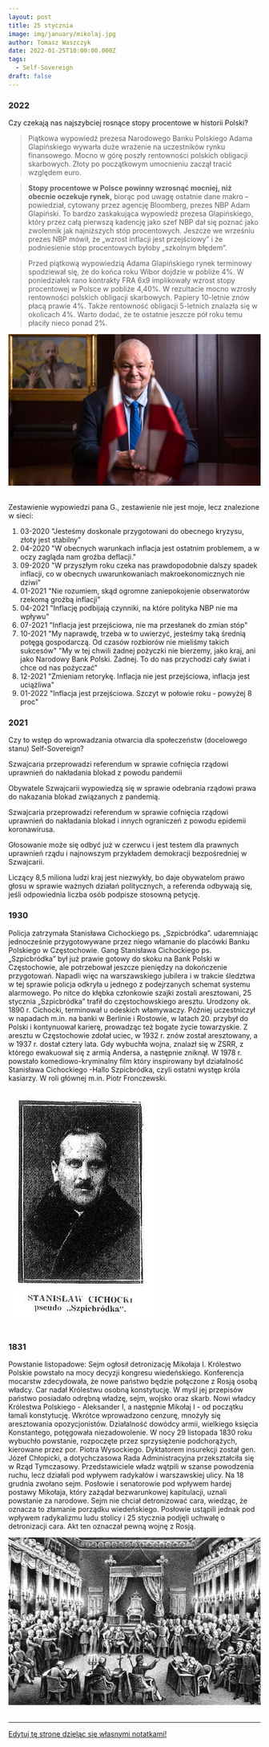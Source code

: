 ```yaml
---
layout: post
title: 25 stycznia
image: img/january/mikolaj.jpg
author: Tomasz Waszczyk
date: 2022-01-25T10:00:00.000Z
tags:
  - Self-Sovereign
draft: false  
---
```


### 2022

Czy czekają nas najszybciej rosnące stopy procentowe w historii Polski?

> Piątkowa wypowiedź prezesa Narodowego Banku Polskiego Adama Glapińskiego wywarła duże wrażenie na uczestników rynku finansowego. Mocno w górę poszły rentowności polskich obligacji skarbowych. Złoty po początkowym umocnieniu zaczął tracić względem euro.

> **Stopy procentowe w Polsce powinny wzrosnąć mocniej, niż obecnie oczekuje rynek,** biorąc pod uwagę ostatnie dane makro – powiedział, cytowany przez agencję Bloomberg, prezes NBP Adam Glapiński. To bardzo zaskakująca wypowiedź prezesa Glapińskiego, który przez całą pierwszą kadencję jako szef NBP dał się poznać jako zwolennik jak najniższych stóp procentowych. Jeszcze we wrześniu prezes NBP mówił, że „wzrost inflacji jest przejściowy” i że podniesienie stóp procentowych byłoby „szkolnym błędem”.

> Przed piątkową wypowiedzią Adama Glapińskiego rynek terminowy spodziewał się, że do końca roku Wibor dojdzie w pobliże 4%. W poniedziałek rano kontrakty FRA 6x9 implikowały wzrost stopy procentowej w Polsce w pobliże 4,40%. W rezultacie mocno wzrosły rentowności polskich obligacji skarbowych. Papiery 10-letnie znów płacą prawie 4%. Także rentowność obligacji 5-letnich znalazła się w okolicach 4%. Warto dodać, że te ostatnie jeszcze pół roku temu płaciły nieco ponad 2%.

<img src="./img/january/glapinskiwiecejprocent.webp"><br><br>

Zestawienie wypowiedzi pana G., zestawienie nie jest moje, lecz znalezione w sieci:

1. 03-2020 "Jesteśmy doskonale przygotowani do obecnego kryzysu, złoty jest stabilny"
2. 04-2020 "W obecnych warunkach inflacja jest ostatnim problemem, a w oczy zagląda nam groźba deflacji."
3. 09-2020 "W przyszłym roku czeka nas prawdopodobnie dalszy spadek inflacji, co w obecnych uwarunkowaniach makroekonomicznych nie dziwi"
4. 01-2021 "Nie rozumiem, skąd ogromne zaniepokojenie obserwatorów rzekomą groźbą inflacji"
5. 04-2021 "Inflację podbijają czynniki, na które polityka NBP nie ma wpływu"
6. 07-2021 "Inflacja jest przejściowa, nie ma przesłanek do zmian stóp"
7. 10-2021 "My naprawdę, trzeba w to uwierzyć, jesteśmy taką średnią potęgą gospodarczą. Od czasów rozbiorów nie mieliśmy takich sukcesów" "My w tej chwili żadnej pożyczki nie bierzemy, jako kraj, ani jako Narodowy Bank Polski. Żadnej. To do nas przychodzi cały świat i chce od nas pożyczać"
8. 12-2021 "Zmieniam retorykę. Inflacja nie jest przejściowa, inflacja jest uciążliwa"
9. 01-2022 "Inflacja jest przejściowa. Szczyt w połowie roku - powyżej 8 proc"

### 2021

Czy to wstęp do wprowadzania otwarcia dla społeczeństw (docelowego stanu) Self-Sovereign?

Szwajcaria przeprowadzi referendum w sprawie cofnięcia rządowi uprawnień do nakładania blokad z powodu pandemii

Obywatele Szwajcarii wypowiedzą się w sprawie odebrania rządowi prawa do nakazania blokad związanych z pandemią.

Szwajcaria przeprowadzi referendum w sprawie cofnięcia rządowi uprawnień do nakładania blokad i innych ograniczeń z powodu epidemii koronawirusa.

Głosowanie może się odbyć już w czerwcu i jest testem dla prawnych uprawnień rządu i najnowszym przykładem demokracji bezpośredniej w Szwajcarii.

Liczący 8,5 miliona ludzi kraj jest niezwykły, bo daje obywatelom prawo głosu w sprawie ważnych działań politycznych, a referenda odbywają się, jeśli odpowiednia liczba osób podpisze stosowną petycję.

### 1930

Policja zatrzymała Stanisława Cichockiego ps. „Szpicbródka”. udaremniając jednocześnie przygotowywane przez niego włamanie do placówki Banku Polskiego w Częstochowie.
Gang Stanisława Cichockiego ps. „Szpicbródka” był już prawie gotowy do skoku na Bank Polski w Częstochowie, ale potrzebował jeszcze pieniędzy na dokończenie przygotowań. Napadli więc na warszawskiego jubilera i w trakcie śledztwa w tej sprawie policja odkryła u jednego z podejrzanych schemat systemu alarmowego. Po nitce do kłębka członkowie szajki zostali aresztowani, 25 stycznia „Szpicbródka” trafił do częstochowskiego aresztu. Urodzony ok. 1890 r. Cichocki, terminował u odeskich włamywaczy. Później uczestniczył w napadach m.in. na banki w Berlinie i Rostowie, w latach 20. przybył do Polski i kontynuował karierę, prowadząc też bogate życie towarzyskie. Z aresztu w Częstochowie zdołał uciec, w 1932 r. znów został aresztowany, a w 1937 r. dostał cztery lata. Gdy wybuchła wojna, znalazł się w ZSRR, z którego ewakuował się z armią Andersa, a następnie zniknął. W 1978 r. powstało komediowo-kryminalny film który inspirowany był działalność Stanisława Cichockiego -Hallo Szpicbródka, czyli ostatni występ króla kasiarzy. W roli głównej m.in. Piotr Fronczewski.

<img src="./img/january/szpicbrudka.jpg"><br><br>

### 1831

Powstanie listopadowe: Sejm ogłosił detronizację Mikołaja I.
Królestwo Polskie powstało na mocy decyzji kongresu wiedeńskiego. Konferencja mocarstw zdecydowała, że nowe państwo będzie połączone z Rosją osobą władcy. Car nadał Królestwu osobną konstytucję. W myśl jej przepisów państwo posiadało odrębną władzę, sejm, wojsko oraz skarb.
Nowi władcy Królestwa Polskiego - Aleksander I, a następnie Mikołaj I - od początku łamali konstytucję. Wkrótce wprowadzono cenzurę, mnożyły się aresztowania opozycjonistów. Działalność dowódcy armii, wielkiego księcia Konstantego, potęgowała niezadowolenie. W nocy 29 listopada 1830 roku wybuchło powstanie, rozpoczęte przez sprzysiężenie podchorążych, kierowane przez por. Piotra Wysockiego. Dyktatorem insurekcji został gen. Józef Chłopicki, a dotychczasowa Rada Administracyjna przekształciła się w Rząd Tymczasowy. Przedstawiciele władz wątpili w szanse powodzenia ruchu, lecz działali pod wpływem radykałów i warszawskiej ulicy.
Na 18 grudnia zwołano sejm. Posłowie i senatorowie pod wpływem hardej postawy Mikołaja, który zażądał bezwarunkowej kapitulacji, uznali powstanie za narodowe. Sejm nie chciał detronizować cara, wiedząc, że oznacza to złamanie porządku wiedeńskiego. Posłowie ustąpili jednak pod wpływem radykalizmu ludu stolicy i 25 stycznia podjęli uchwałę o detronizacji cara. Akt ten oznaczał pewną wojnę z Rosją.

<img src="./img/january/mikolaj.jpg"><br><br>

---

<a href="https://github.com/TomaszWaszczyk/historia.waszczyk.com/edit/master/src/content/january-25.md" target="_blank">Edytuj tę stronę dzieląc się własnymi notatkami!</a>

